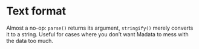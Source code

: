 # Text format

Almost a no-op: `parse()` returns its argument, `stringify()` merely converts it to a string.
Useful for cases where you don’t want Madata to mess with the data too much.